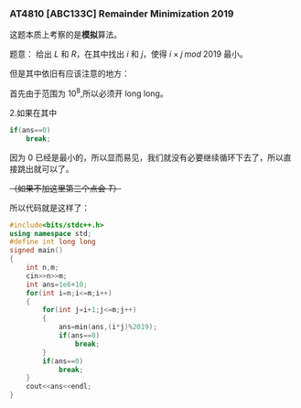 ### AT4810 [ABC133C] Remainder Minimization 2019

这题本质上考察的是**模拟**算法。


题意： 给出 $L$ 和 $R$，在其中找出 $i$ 和 $j$，使得 $i×j\;mod\;2019$ 最小。

但是其中依旧有应该注意的地方：

首先由于范围为 $10^8$,所以必须开 long long。

2.如果在其中

```cpp
if(ans==0)
	break;
```
因为 $0$ 已经是最小的，所以显而易见，我们就没有必要继续循环下去了，所以直接跳出就可以了。

~~（如果不加这里第三个点会 $T$）~~

所以代码就是这样了：

```cpp
#include<bits/stdc++.h>
using namespace std;
#define int long long 
signed main()
{
	int n,m;
	cin>>n>>m;
	int ans=1e6+10;
	for(int i=n;i<=m;i++)
	{
		for(int j=i+1;j<=m;j++)
		{
			ans=min(ans,(i*j)%2019);
			if(ans==0)
				break;
		}
		if(ans==0)
			break;
	}
	cout<<ans<<endl;
}
```


